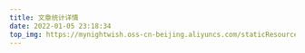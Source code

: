 ```yaml
---
title: 文章统计详情
date: 2022-01-05 23:18:34
top_img: https://mynightwish.oss-cn-beijing.aliyuncs.com/staticResource/special_top.webp
---
```

<script src="https://cdn.jsdelivr.net/npm/echarts@4.9.0/dist/echarts.min.js"></script>

<!-- 文章发布时间统计图 -->
<div id="posts-chart" data-start="2021-10" style="height: 400px; padding: 0.5rem;"></div>
<!-- 文章标签统计图 -->
<div id="tags-chart" data-length="10" style="height: 400px; padding: 0.5rem; margin: 25px 0;"></div>
<!-- 文章分类统计图 -->
<div id="categories-chart" style="height: 400px; padding: 0.5rem;"></div>
